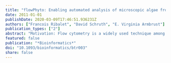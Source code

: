 ```yaml
---
title: "flowPhyto: Enabling automated analysis of microscopic algae from continuous flow cytometric data"
date: 2011-01-01
publishDate: 2020-03-09T17:46:51.936231Z
authors: ["Francois Ribalet", "David Schruth", "E. Virginia Armbrust"]
publication_types: ["2"]
abstract: "Motivation: Flow cytometry is a widely used technique among biologists to study the abundances of populations of microscopic algae living in aquatic environments. A new generation of high-frequency flow cytometers collects up to several hundred samples per day and can run continuously for several weeks. Automated computational methods are needed to analyze the different phytoplankton populations present in each sample. Software packages in the programming environment R provide powerful tools for conducting such analyses. Results: We introduce flowPhyto, an R package that performs aggregate statistics on virtually unlimited collections of raw flow cytometry files and provides a memory efficient, parallelized solution for analyzing high-throughput flow cytometric data."
featured: false
publication: "*Bioinformatics*"
doi: "10.1093/bioinformatics/btr003"
share: false
---
```


